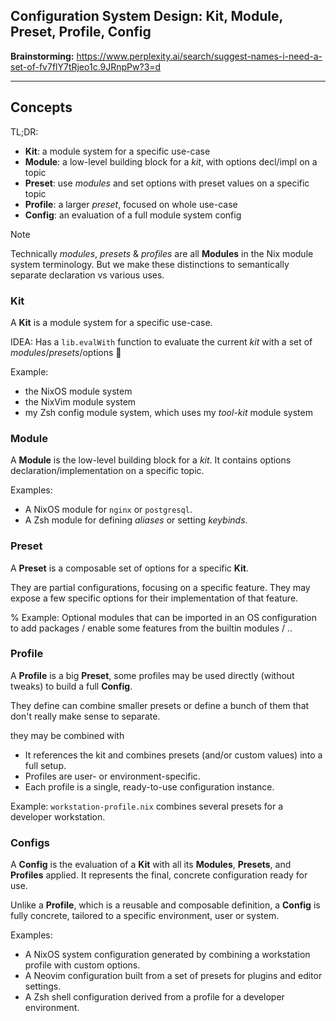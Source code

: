 

## Configuration System Design: Kit, Module, Preset, Profile, Config

**Brainstorming:**
https://www.perplexity.ai/search/suggest-names-i-need-a-set-of-fv7flY7tRjeo1c.9JRnpPw?3=d

---

## Concepts

TL;DR:
- **Kit**: a module system for a specific use-case
- **Module**: a low-level building block for a _kit_, with options decl/impl on a topic
- **Preset**: use _modules_ and set options with preset values on a specific topic
- **Profile**: a larger _preset_, focused on whole use-case
- **Config**: an evaluation of a full module system config

> [!NOTE]
> Technically _modules_, _presets_ & _profiles_ are all **Modules** in the Nix module system terminology.
> But we make these distinctions to semantically separate declaration vs various uses.


### Kit

A **Kit** is a module system for a specific use-case.

IDEA: Has a `lib.evalWith` function to evaluate the current _kit_ with a set of
_modules_/_presets_/options 🤔

Example:
- the NixOS module system
- the NixVim module system
- my Zsh config module system, which uses my _tool-kit_ module system


### Module

A **Module** is the low-level building block for a _kit_.
It contains options declaration/implementation on a specific topic.

Examples:
- A NixOS module for `nginx` or `postgresql`.
- A Zsh module for defining _aliases_ or setting _keybinds_.


### Preset

A **Preset** is a composable set of options for a specific **Kit**.

They are partial configurations, focusing on a specific feature.
They may expose a few specific options for their implementation of that feature.

% Example:
Optional modules that can be imported in an OS configuration to add packages / enable some features
from the builtin modules / ..


### Profile

A **Profile** is a big **Preset**, some profiles may be used directly (without tweaks) to build a
full **Config**.

They define  can combine smaller presets or define a bunch of them that
don't really make sense to separate.

they may be combined with

- It references the kit and combines presets (and/or custom values) into a full setup.
- Profiles are user- or environment-specific.
- Each profile is a single, ready-to-use configuration instance.

Example: `workstation-profile.nix` combines several presets for a developer workstation.


### Configs

A **Config** is the evaluation of a **Kit** with all its **Modules**, **Presets**, and **Profiles** applied. It represents the final, concrete configuration ready for use.

Unlike a **Profile**, which is a reusable and composable definition, a **Config** is fully concrete, tailored to a specific environment, user or system.

Examples:
- A NixOS system configuration generated by combining a workstation profile with custom options.
- A Neovim configuration built from a set of presets for plugins and editor settings.
- A Zsh shell configuration derived from a profile for a developer environment.
